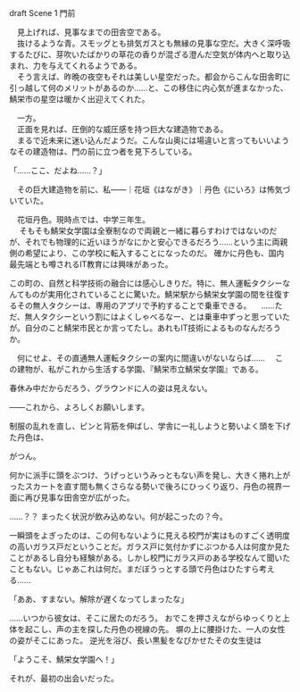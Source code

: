 draft Scene 1 門前

　見上げれば、見事なまでの田舎空である。  
　抜けるような青。スモッグとも排気ガスとも無縁の見事な空だ。大きく深呼吸するたびに、芽吹いたばかりの草花の香りが混ざる澄んだ空気が体内へと取り込まれ、力を与えてくれるようである。  
　そう言えば、昨晩の夜空もそれは美しい星空だった。都会からこんな田舎町に引っ越して何のメリットがあるのか……と、この移住に内心気が進まなかった、鯖栄市の星空は暖かく出迎えてくれた。

　一方。  
　正面を見れば、圧倒的な威圧感を持つ巨大な建造物である。  
　まるで近未来に迷い込んだようだ。こんな山奥には場違いと言ってもいいようなその建造物は、門の前に立つ者を見下ろしている。

「……ここ、だよね……？」

　その巨大建造物を前に、私――｜花垣《はながき》｜丹色《にいろ》は怖気づいていた。

　花垣丹色。現時点では、中学三年生。  
　
そもそも鯖栄女学園は全寮制なので両親と一緒に暮らすわけではないのだが、それでも物理的に近いほうがなにかと安心できるだろう……という主に両親側の希望により、この学校に転入することになったのだ。
確かに丹色も、国内最先端とも噂されるIT教育には興味があった。


この町の、自然と科学技術の融合には感心しきりだ。特に、無人運転タクシーなんてものが実用化されていることに驚いた。鯖栄駅から鯖栄女学園の間を往復するその無人タクシーは、専用のアプリで予約することで乗車できる。
　……ただ、無人タクシーという割にはよくしゃべるなー、とは乗車中ずっと思っていたが。自分のこと鯖栄市民とか言ってたし。あれもIT技術によるものなんだろうか。

　何にせよ、その直通無人運転タクシーの案内に間違いがないならば……
　この建物が、私がこれから生活する学園、『鯖栄市立鯖栄女学園』である。


春休み中だからだろう、グラウンドに人の姿は見えない。


――これから、よろしくお願いします。

制服の乱れを直し、ピンと背筋を伸ばし、学舎に一礼しようと勢いよく頭を下げた丹色は、

がつん。

何かに派手に頭をぶつけ、うげっというみっともない声を発し、大きく捲れ上がったスカートを直す間も無くさらなる勢いで後ろにひっくり返り、丹色の視界一面に再び見事な田舎空が広がった。

……？？
まったく状況が飲み込めない。何が起こったの？今。

一瞬頭をよぎったのは、この何もないように見える校門が実はものすごく透明度の高いガラス戸だということだ。ガラス戸に気付かずにぶつかる人は何度か見たことがあるし自分も経験がある。しかし校門にガラス戸のある学校なんて聞いたこともない。じゃあこれは何だ。まだぼうっとする頭で丹色はひたすら考える……

「ああ、すまない。解除が遅くなってしまったな」

……いつから彼女は、そこに居たのだろう。
おでこを押さえながらゆっくりと上体を起こし、声の主を探した丹色の視線の先。
塀の上に腰掛けた、一人の女性の姿がそこにあった。
逆光を浴び、長い黒髪をなびかせたその女生徒は

「ようこそ、鯖栄女学園へ！」

それが、最初の出会いだった。